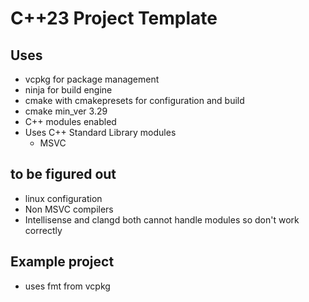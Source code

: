 # C++23 Project Template

## Uses
- vcpkg for package management
- ninja for build engine
- cmake with cmakepresets for configuration and build
- cmake min_ver 3.29
- C++ modules enabled
- Uses C++ Standard Library modules
  - MSVC

## to be figured out
- linux configuration
- Non MSVC compilers
- Intellisense and clangd both cannot handle modules so don't work correctly

## Example project
- uses fmt from vcpkg
